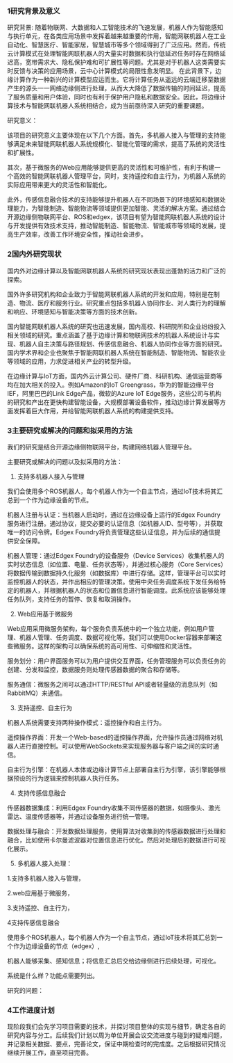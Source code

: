 ### 1**研究背景及意义**

研究背景:
随着物联网、大数据和人工智能技术的飞速发展，机器人作为智能感知与执行单元，在各类应用场景中发挥着越来越重要的作用，智能网联机器人在工业自动化、智慧医疗、智能家居，智慧城市等多个领域得到了广泛应用。然而，传统云计算模式在处理智能网联机器人的大量实时数据和执行低延迟任务时存在网络延迟高，宽带需求大、隐私保护难和可扩展性等问题。尤其是对于机器人这类需要实时反馈与决策的应用场景，云中心计算模式的局限性愈发明显。
在此背景下，边缘计算作为一种新兴的计算模型应运而生。它将计算任务从遥远的云端迁移至数据产生的源头一一网络边缘侧进行处理，从而大大降低了数据传输的时间延迟，提高了服务质量和用户体验，同时也有利于保护用户隐私和数据安全。因此，将边缘计算技术与智能网联机器人系统相结合，成为当前亟待深入研究的重要课题。



研究意义：

该项目的研究意义主要体现在以下几个方面。首先，多机器人接入与管理的支持能够满足未来智能网联机器人系统规模化、智能化管理的需求，提高了系统的灵活性和扩展性。

其次，基于微服务的Web应用能够提供更高的灵活性和可维护性，有利于构建一个高效的智能网联机器人管理平台，同时，支持遥控和自主行为，为机器人系统的实际应用带来更大的灵活性和智能化。

此外，传感信息融合技术的支持能够提升机器人在不同场景下的环境感知和数据处理能力，为智能制造、智能物流等领域提供更加智能、灵活的解决方案。通过结合开源边缘侧物联网平台、ROS和edgex，该项目有望为智能网联机器人系统的设计与开发提供有效技术支持，推动智能制造、智能物流、智能城市等领域的发展，提高生产效率，改善工作环境安全性，推动社会进步。

### 2**国内外研究现状**

国内外对边缘计算以及智能网联机器人系统的研究现状表现出蓬勃的活力和广泛的探索。

国外许多研究机构和企业致力于智能网联机器人系统的开发和应用，特别是在制造、物流、医疗和服务行业。研究重点包括多机器人协同作业、对人类行为的理解和响应、环境感知与智能决策等方面的技术创新。

国内智能网联机器人系统的研究也迅速发展，国内高校、科研院所和企业纷纷投入相关领域的研究。重点涵盖了基于边缘计算和物联网技术的机器人系统设计与实现、机器人自主决策与路径规划、传感信息融合、机器人协同作业等方面的研究。国内学术界和企业也聚焦于智能网联机器人系统在智能制造、智能物流、智能农业等领域的应用，力求促进相关产业的转型升级。

在边缘计算与IoT方面，国内外云计算公司、硬件厂商、科研机构、通信运营商等均在加大相关的投入。例如Amazon的IoT Greengrass，华为的智能边缘平台IEF，阿里巴巴的Link Edge产品，微软的Azure IoT Edge服务，这些公司与机构的研究和产出在更快构建智能设备，大规模部署设备软件，推动边缘计算发展等方面发挥着巨大作用，并给智能网联机器人系统的构建提供支持。



### 3**主要研究或解决的问题和拟采用的方法**

我们的研究是结合开源边缘侧物联网平台，构建网络机器人管理平台。

主要研究或解决的问题以及拟采用的方法：

1. 支持多机器人接入与管理

我们会使用多个ROS机器人，每个机器人作为一个自主节点，通过IoT技术将其汇总到一个作为边缘设备的节点。

机器人注册与认证：当机器人启动时，通过在边缘设备上运行的Edgex Foundry服务进行注册。通过协议，提交必要的认证信息（如机器人ID、型号等），并获取唯一的访问令牌。Edgex Foundry将负责管理这些认证信息，并为后续的通信提供安全保障。

 机器人管理：通过Edgex Foundry的设备服务（Device Services）收集机器人的实时状态信息（如位置、电量、任务状态等），并通过核心服务（Core Services）将数据传输到数据持久化服务（如数据库）中进行存储。这样，管理平台可以实时监控机器人的状态，并作出相应的管理决策。使用中央任务调度系统下发任务给特定的机器人，并根据机器人的状态和位置信息进行智能调度。此系统应该能够处理任务队列，支持任务的暂停、恢复和取消操作。

2. Web应用基于微服务

Web应用采用微服务架构，每个服务负责系统中的一个独立功能，例如用户管理、机器人管理、任务调度、数据可视化等。我们可以使用Docker容器来部署这些微服务。这样的架构可以确保系统的高可用性、可伸缩性和灵活性。

服务划分：用户界面服务可以为用户提供交互界面，任务管理服务可以负责任务的创建、分发和监控，数据服务则处理传感器数据的聚合和存储等。

服务通信：微服务之间可以通过HTTP/RESTful API或者轻量级的消息队列（如RabbitMQ）来通信。

3. 支持遥控、自主行为

机器人系统需要支持两种操作模式：遥控操作和自主行为。

遥控操作界面：开发一个Web-based的遥控操作界面，允许操作员通过网络对机器人进行直接控制。可以使用WebSockets来实现服务器与客户端之间的实时通信。

自主行为引擎：在机器人本体或边缘计算节点上部署自主行为引擎，该引擎能够根据预设的行为逻辑来控制机器人执行任务。

4. 支持传感信息融合

传感器数据集成：利用Edgex Foundry收集不同传感器的数据，如摄像头、激光雷达、温度传感器等，并通过设备服务进行统一管理。

数据处理与融合：开发数据处理服务，使用算法对收集到的传感器数据进行处理和融合，比如使用卡尔曼滤波器对位置信息进行优化。然后对处理后的数据进行可视化展示。

5. 多机器人接入处理：











1.支持多机器人接入与管理，

2.web应用基于微服务，

3.支持遥控、自主行为，

4支持传感信息融合 

使用多个ROS机器人，每个机器人作为一个自主节点，通过IoT技术将其汇总到一个作为边缘设备的节点（edgex）,

机器人能够采集、感知信息；将信息汇总后交给边缘侧进行后续处理，可视化。

系统是什么样？功能点需要列出。

研究的问题：

### 4**工作进度计划**

现阶段我们会先学习项目需要的技术，并探讨项目整体的实现与细节，确定各自的研究内容与分工。后续我们计划以周为单位开展会议交流进度与碰到的疑难问题，并记录相关数据、要点，完善论文，保证中期检查时的完成度。之后根据研究情况继续开展工作，直至项目完善。